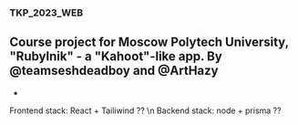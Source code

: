 ### TKP_2023_WEB
## Course project for Moscow Polytech University, "Rubylnik" - a "Kahoot"-like app. By @teamseshdeadboy and @ArtHazy
*

Frontend stack: React + Tailiwind ?? \n
Backend stack: node + prisma ??
